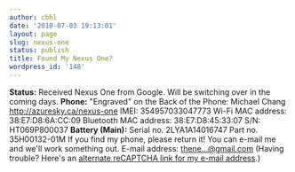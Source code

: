 ```yaml
---
author: cbhl
date: '2010-07-03 19:13:01'
layout: page
slug: nexus-one
status: publish
title: Found My Nexus One?
wordpress_id: '148'
---
```


**Status:** Received Nexus One from Google. Will be switching over in
the coming days. **Phone:** "Engraved" on the Back of the Phone: Michael
Chang\
http://azuresky.ca/nexus-one IMEI: 354957033047773 Wi-Fi MAC address:
38:E7:D8:6A:CC:09 Bluetooth MAC address: 38:E7:D8:45:33:07 S/N:
HT069P800037 **Battery (Main):** Serial no. 2LYA1A14016747 Part no.
35H00132-01M If you find my phone, please return it! You can e-mail me
and we'll work something out. E-mail address:
[thene...@gmail.com](http://www.google.com/recaptcha/mailhide/d?k=01KIcqVSNWztRf2SZHcseLFg==&c=0g6EoxyXqJEek5xDPMDi99gmKIePmZU8D-lIhHA0is8= "Reveal this e-mail address")
(Having trouble? Here's an [alternate reCAPTCHA link for my e-mail
address](http://www.google.com/recaptcha/mailhide/d?k=01KIcqVSNWztRf2SZHcseLFg==&c=0g6EoxyXqJEek5xDPMDi99gmKIePmZU8D-lIhHA0is8=).)
